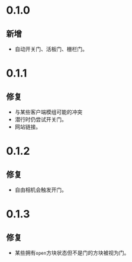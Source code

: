 # 0.1.0
## 新增
- 自动开关门、活板门、栅栏门。
# 0.1.1
## 修复
- 与某些客户端模组可能的冲突
- 潜行时仍尝试开关门。
- 网站链接。
# 0.1.2
## 修复
- 自由相机会触发开门。
# 0.1.3
## 修复
- 某些拥有`open`方块状态但不是门的方块被视为门。